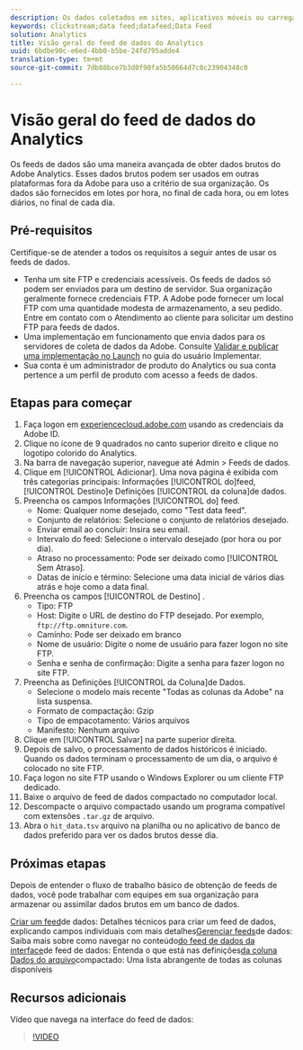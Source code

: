 ```yaml
---
description: Os dados coletados em sites, aplicativos móveis ou carregados por meio de APIs de serviço da Web ou fontes de dados são processados e armazenados no Data Warehouse da Adobe. Esses dados de sequência de cliques brutos formam o conjunto de dados usado pelo Adobe Analytics.
keywords: clickstream;data feed;datafeed;Data Feed
solution: Analytics
title: Visão geral do feed de dados do Analytics
uuid: 6bdbe90c-e6ed-4bb0-b5be-24fd795adde4
translation-type: tm+mt
source-git-commit: 7db88bce7b3d0f90fa5b50664d7c0c23904348c0

---
```



# Visão geral do feed de dados do Analytics

Os feeds de dados são uma maneira avançada de obter dados brutos do Adobe Analytics. Esses dados brutos podem ser usados em outras plataformas fora da Adobe para uso a critério de sua organização. Os dados são fornecidos em lotes por hora, no final de cada hora, ou em lotes diários, no final de cada dia.

## Pré-requisitos

Certifique-se de atender a todos os requisitos a seguir antes de usar os feeds de dados.

* Tenha um site FTP e credenciais acessíveis. Os feeds de dados só podem ser enviados para um destino de servidor. Sua organização geralmente fornece credenciais FTP. A Adobe pode fornecer um local FTP com uma quantidade modesta de armazenamento, a seu pedido. Entre em contato com o Atendimento ao cliente para solicitar um destino FTP para feeds de dados.
* Uma implementação em funcionamento que envia dados para os servidores de coleta de dados da Adobe. Consulte [Validar e publicar uma implementação no Launch](../../implement/implement-with-launch/validate-publish-prod.md) no guia do usuário Implementar.
* Sua conta é um administrador de produto do Analytics ou sua conta pertence a um perfil de produto com acesso a feeds de dados.

## Etapas para começar

1. Faça logon em [experiencecloud.adobe.com](https://experiencecloud.adobe.com) usando as credenciais da Adobe ID.
2. Clique no ícone de 9 quadrados no canto superior direito e clique no logotipo colorido do Analytics.
3. Na barra de navegação superior, navegue até Admin &gt; Feeds de dados.
4. Clique em [!UICONTROL Adicionar]. Uma nova página é exibida com três categorias principais: Informações [!UICONTROL do]feed, [!UICONTROL Destino]e Definições [!UICONTROL da coluna]de dados.
5. Preencha os campos Informações [!UICONTROL do] feed.
   * Nome: Qualquer nome desejado, como "Test data feed".
   * Conjunto de relatórios: Selecione o conjunto de relatórios desejado.
   * Enviar email ao concluir: Insira seu email.
   * Intervalo do feed: Selecione o intervalo desejado (por hora ou por dia).
   * Atraso no processamento: Pode ser deixado como [!UICONTROL Sem Atraso].
   * Datas de início e término: Selecione uma data inicial de vários dias atrás e hoje como a data final.
6. Preencha os campos [!UICONTROL de Destino] .
   * Tipo: FTP
   * Host: Digite o URL de destino do FTP desejado. Por exemplo, `ftp://ftp.omniture.com`.
   * Caminho: Pode ser deixado em branco
   * Nome de usuário: Digite o nome de usuário para fazer logon no site FTP.
   * Senha e senha de confirmação: Digite a senha para fazer logon no site FTP.
7. Preencha as Definições [!UICONTROL da Coluna]de Dados.
   * Selecione o modelo mais recente "Todas as colunas da Adobe" na lista suspensa.
   * Formato de compactação: Gzip
   * Tipo de empacotamento: Vários arquivos
   * Manifesto: Nenhum arquivo
8. Clique em [!UICONTROL Salvar] na parte superior direita.
9. Depois de salvo, o processamento de dados históricos é iniciado. Quando os dados terminam o processamento de um dia, o arquivo é colocado no site FTP.
10. Faça logon no site FTP usando o Windows Explorer ou um cliente FTP dedicado.
11. Baixe o arquivo de feed de dados compactado no computador local.
12. Descompacte o arquivo compactado usando um programa compatível com extensões `.tar.gz` de arquivo.
13. Abra o `hit_data.tsv` arquivo na planilha ou no aplicativo de banco de dados preferido para ver os dados brutos desse dia.

## Próximas etapas

Depois de entender o fluxo de trabalho básico de obtenção de feeds de dados, você pode trabalhar com equipes em sua organização para armazenar ou assimilar dados brutos em um banco de dados.

[Criar um feed](create-feed.md)de dados: Detalhes técnicos para criar um feed de dados, explicando campos individuais com mais detalhes[Gerenciar feeds](df-manage-feeds.md)de dados: Saiba mais sobre como navegar no conteúdo[do feed de dados da interface](c-df-contents/datafeeds-contents.md)de feed de dados: Entenda o que está nas definições[da coluna Dados do arquivo](c-df-contents/datafeeds-reference.md)compactado: Uma lista abrangente de todas as colunas disponíveis

## Recursos adicionais

Vídeo que navega na interface do feed de dados:

> [!VIDEO](https://www.youtube.com/watch?v=m_fb--gNtR4)
